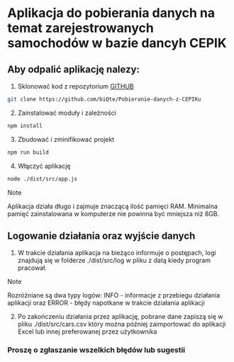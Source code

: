 # Aplikacja do pobierania danych na temat zarejestrowanych samochodów w bazie dancyh CEPIK

## Aby odpalić aplikację nalezy:

1. Sklonować kod z repozytorium [GITHUB](https://github.com/biQte/Pobieranie-danych-z-CEPIKu)

```bash
git clone https://github.com/biQte/Pobieranie-danych-z-CEPIKu
```

2. Zainstalować moduły i zależności

```bash
npm install
```

3. Zbudować i zminifikować projekt

```bash
npm run build
```

4. Włączyć aplikację

```bash
node ./dist/src/app.js
```

> [!NOTE]
> Aplikacja działa długo i zajmuje znaczącą ilość pamięci RAM. Minimalna pamięć zainstalowana w komputerze nie powinna być mniejsza niż 8GB.

## Logowanie działania oraz wyjście danych

1. W trakcie działania aplikacja na bieżąco informuje o postępach, logi znajdują się w folderze ./dist/src/log w pliku z datą kiedy program pracował.

> [!NOTE]
> Rozróżniane są dwa typy logów: INFO - informacje z przebiegu działania aplikacji oraz ERROR - błędy napotkane w trakcie działania aplikacji

2. Po zakończeniu działania przez aplikację, pobrane dane zapiszą się w pliku ./dist/src/cars.csv który można później zaimportować do aplikacji Excel lub innej preferowanej przez użytkownika

### Proszę o zgłaszanie wszelkich błędów lub sugestii
